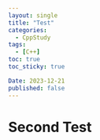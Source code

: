 ```yaml
---
layout: single
title: "Test"
categories:
  - CppStudy
tags:
  - [C++]
toc: true
toc_sticky: true

Date: 2023-12-21
published: false
---
```


# Second Test